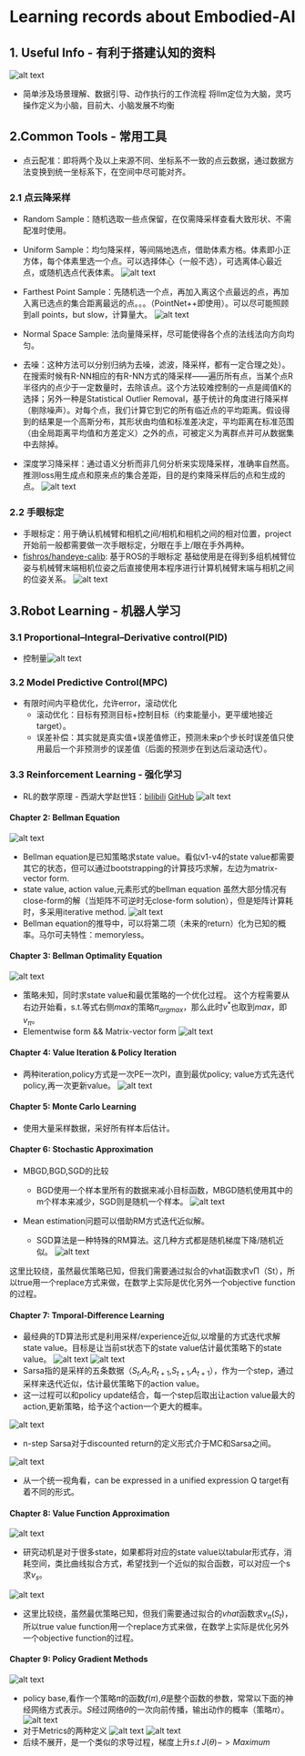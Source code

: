 # Learning records about Embodied-AI
## 1. Useful Info - 有利于搭建认知的资料
![alt text](image.png)

+ 简单涉及场景理解、数据引导、动作执行的工作流程
将llm定位为大脑，灵巧操作定义为小脑，目前大、小脑发展不均衡

## 2.Common Tools - 常用工具
+ 点云配准：即将两个及以上来源不同、坐标系不一致的点云数据，通过数据方法变换到统一坐标系下，在空间中尽可能对齐。

### 2.1 点云降采样

+ Random Sample：随机选取一些点保留，在仅需降采样查看大致形状、不需配准时使用。
+ Uniform Sample：均匀降采样，等间隔地选点，借助体素方格。体素即小正方体，每个体素里选一个点。可以选择体心（一般不选），可选离体心最近点，或随机选点代表体素。
![alt text](image-2.png)

+ Farthest Point Sample：先随机选一个点，再加入离这个点最远的点，再加入离已选点的集合距离最远的点。。。（PointNet++即使用）。可以尽可能照顾到all points，but slow，计算量大。
![alt text](image-3.png)

+ Normal Space Sample: 法向量降采样，尽可能使得各个点的法线法向方向均匀。
+ 去噪：这种方法可以分别归纳为去噪，滤波，降采样，都有一定合理之处）。在搜索时候有R-NN相应的有R-NN方式的降采样——遍历所有点，当某个点R半径内的点少于一定数量时，去除该点。这个方法较难控制的一点是阈值K的选择；另外一种是Statistical Outlier Removal，基于统计的角度进行降采样（剔除噪声）。对每个点，我们计算它到它的所有临近点的平均距离。假设得到的结果是一个高斯分布，其形状由均值和标准差决定，平均距离在标准范围（由全局距离平均值和方差定义）之外的点，可被定义为离群点并可从数据集中去除掉。
+ 深度学习降采样：通过语义分析而非几何分析来实现降采样，准确率自然高。推测loss用生成点和原来点的集合差距，目的是约束降采样后的点和生成的点。
![alt text](image-1.png)

### 2.2 手眼标定
+ 手眼标定：用于确认机械臂和相机之间/相机和相机之间的相对位置，project开始前一般都需要做一次手眼标定，分眼在手上/眼在手外两种。
+ [fishros/handeye-calib](https://github.com/fishros/handeye-calib): 基于ROS的手眼标定
基础使用是在得到多组机械臂位姿与机械臂末端相机位姿之后直接使用本程序进行计算机械臂末端与相机之间的位姿关系。
![alt text](image-4.png)

## 3.Robot Learning - 机器人学习
### 3.1 Proportional–Integral–Derivative control(PID)
+ 控制量![alt text](image-5.png)
                    
### 3.2 Model Predictive Control(MPC)                   
+ 有限时间内平稳优化，允许error，滚动优化
    + 滚动优化：目标有预测目标+控制目标（约束能量小，更平缓地接近target）。
    + 误差补偿：其实就是真实值+误差值修正，预测未来p个步长时误差值只使用最后一个非预测步的误差值（后面的预测步在到达后滚动迭代）。

### 3.3 Reinforcement Learning - 强化学习

+ RL的数学原理 - 西湖大学赵世钰：[bilibili](https://space.bilibili.com/2044042934/channel/collectiondetail?sid=748665) [GitHub](https://github.com/MathFoundationRL/Book-Mathematical-Foundation-of-Reinforcement-Learning)
![alt text](image-6.png)
#### Chapter 2: Bellman Equation
![alt text](image-7.png)
+  Bellman equation是已知策略求state value。看似v1-v4的state value都需要其它的状态，但可以通过bootstrapping的计算技巧求解，左边为matrix-vector form.
+ state value, action value,元素形式的bellman equation
虽然大部分情况有close-form的解（当矩阵不可逆时无close-form solution），但是矩阵计算耗时，多采用iterative method.
![alt text](image-8.png)
+ Bellman equation的推导中，可以将第二项（未来的return）化为已知的概率。马尔可夫特性：memoryless。

#### Chapter 3: Bellman Optimality Equation
![alt text](image-10.png)
+ 策略未知，同时求state value和最优策略的一个优化过程。
这个方程需要从右边开始看，s.t.等式右侧$max$的策略$\pi_{argmax}$，那么此时$v^*$也取到$max$，即$v_{\pi}$。
+ Elementwise form && Matrix-vector form
![alt text](image-11.png)

#### Chapter 4: Value Iteration & Policy Iteration
+ 两种iteration,policy方式是一次PE一次PI，直到最优policy; value方式先迭代policy,再一次更新value。
![alt text](image-12.png)

#### Chapter 5: Monte Carlo Learning
+ 使用大量采样数据，采好所有样本后估计。

#### Chapter 6: Stochastic Approximation
+ MBGD,BGD,SGD的比较
    + BGD使用一个样本里所有的数据来减小目标函数，MBGD随机使用其中的m个样本来减少，SGD则是随机一个样本。
![alt text](image-13.png)

+ Mean estimation问题可以借助RM方式迭代近似解。
    + SGD算法是一种特殊的RM算法。这几种方式都是随机梯度下降/随机近似。
![alt text](image-14.png)

这里比较绕，虽然最优策略已知，但我们需要通过拟合的vhat函数求vΠ（St），所以true用一个replace方式来做，在数学上实际是优化另外一个objective function的过程。             

#### Chapter 7: Tmporal-Difference Learning
+ 最经典的TD算法形式是利用采样/experience近似,以增量的方式迭代求解state value。目标是让当前st状态下的state value估计最优策略下的state value。
![alt text](image-15.png)
![alt text](image-16.png)
+ Sarsa指的是采样的五条数据（$S_t$,$A_t$,$R_{t+1}$,$S_{t+1}$,$A_{t+1}$），作为一个step，通过采样来迭代近似，估计最优策略下的action value。
+ 这一过程可以和policy update结合，每一个step后取出让action value最大的action,更新策略，给予这个action一个更大的概率。

![alt text](image-17.png)
+ n-step Sarsa对于discounted return的定义形式介于MC和Sarsa之间。

![alt text](image-18.png)
+ 从一个统一视角看，can be expressed in a unified expression
Q target有着不同的形式。

#### Chapter 8: Value Function Approximation
![alt text](image-19.png)
+ 研究动机是对于很多state，如果都将对应的state value以tabular形式存，消耗空间，类比曲线拟合方式，希望找到一个近似的拟合函数，可以对应一个s求$v_{s}$。

![alt text](image-20.png)
+ 这里比较绕，虽然最优策略已知，但我们需要通过拟合的$vhat$函数求$v_{\pi}(S_t)$，所以true value function用一个replace方式来做，在数学上实际是优化另外一个objective function的过程。             

#### Chapter 9: Policy Gradient Methods
![alt text](image-21.png)
+ policy base,看作一个策略$\pi$的函数$f(\pi)$,$\theta$是整个函数的参数，常常以下面的神经网络方式表示。$S$经过网络$\theta$的一次向前传播，输出动作的概率（策略$\pi$）。
![alt text](<image-22.png>)
+ 对于Metrics的两种定义
![alt text](<image-23.png>)
![alt text](<image-24.png>)
+ 后续不展开，是一个类似的求导过程，梯度上升$s.t$ $J(\theta)->Maximum$